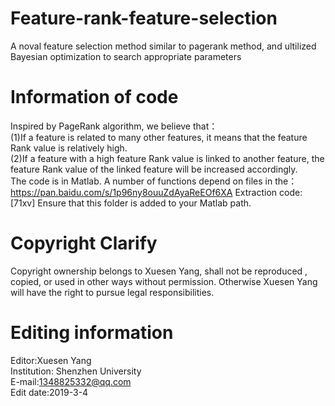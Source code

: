 # Feature-rank-feature-selection
A noval feature selection method similar to pagerank method, and ultilized Bayesian optimization to search appropriate parameters
# Information of code  
Inspired by PageRank algorithm, we believe that：   
(1)If a feature is related to many other features, it means that the feature Rank value is relatively high.   
(2)If a feature with a high feature Rank value is linked to another feature, the feature Rank value of the linked feature will be increased accordingly.   
The code is in Matlab. A number of functions depend on files in the：https://pan.baidu.com/s/1p96ny8ouuZdAyaReEOf6XA Extraction code:[71xv] Ensure that this folder is added to your Matlab path.   
# Copyright Clarify    
Copyright ownership belongs to Xuesen Yang, shall not be reproduced , copied, or used in other ways without permission. Otherwise Xuesen Yang will have the right to pursue legal responsibilities.    
# Editing information      
Editor:Xuesen Yang              
Institution: Shenzhen University             
E-mail:1348825332@qq.com            
Edit date:2019-3-4   
